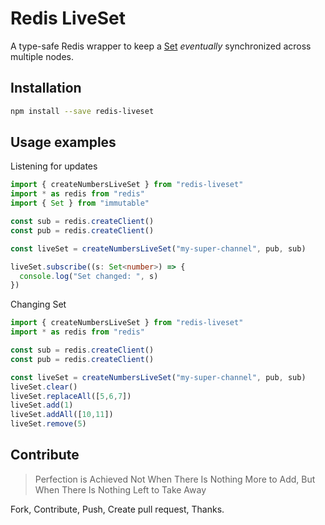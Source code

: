 Redis LiveSet
=============

A type-safe Redis wrapper to keep a [Set](https://redis.io/topics/data-types#sets) _eventually_ synchronized across multiple nodes.


## Installation

```bash
npm install --save redis-liveset
```

## Usage examples

Listening for updates

```typescript
import { createNumbersLiveSet } from "redis-liveset"
import * as redis from "redis"
import { Set } from "immutable"

const sub = redis.createClient()
const pub = redis.createClient()

const liveSet = createNumbersLiveSet("my-super-channel", pub, sub)

liveSet.subscribe((s: Set<number>) => {
  console.log("Set changed: ", s)
})
```

Changing Set

```typescript
import { createNumbersLiveSet } from "redis-liveset"
import * as redis from "redis"

const sub = redis.createClient()
const pub = redis.createClient()

const liveSet = createNumbersLiveSet("my-super-channel", pub, sub)
liveSet.clear()
liveSet.replaceAll([5,6,7])
liveSet.add(1)
liveSet.addAll([10,11])
liveSet.remove(5)
```

## Contribute

> Perfection is Achieved Not When There Is Nothing More to Add, 
> But When There Is Nothing Left to Take Away

Fork, Contribute, Push, Create pull request, Thanks. 
